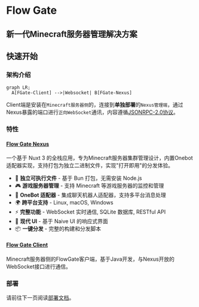 # Flow Gate

## 新一代Minecraft服务器管理解决方案

## 快速开始

### 架构介绍

```mermaid
graph LR;
  A[FGate-Client] -->|Websocket| B[FGate-Nexus]
```

Client端是安装在`Minecraft服务器侧`的，连接到**单独部署**的`Nexus管理端`，通过Nexus暴露的端口进行`正向WebSocket`通讯，内容遵循[JSONRPC-2.0协议](https://www.jsonrpc.org/specification)。

### 特性

#### [Flow Gate Nexus](https://github.com/CrashVibe/FGATE-Nexus/)

一个基于 Nuxt 3 的全栈应用，专为Minecraft服务器集群管理设计，内置Onebot适配器实现，支持打包为独立二进制文件，实现"打开即用"的分发体验。

- 🚀 **独立可执行文件** - 基于 Bun 打包，无需安装 Node.js
- 🎮 **游戏服务器管理** - 支持 Minecraft 等游戏服务器的监控和管理
- 🤖 **OneBot 适配器** - 集成聊天机器人适配器，支持多平台消息处理
- 🌍 **跨平台支持** - Linux, macOS, Windows
- ⚡ **完整功能** - WebSocket 实时通信, SQLite 数据库, RESTful API
- 🎨 **现代 UI** - 基于 Naive UI 的响应式界面
- 📦 **一键分发** - 完整的构建和分发脚本

#### [Flow Gate Client](https://github.com/CrashVibe/FGATE-Client)

Minecraft服务器侧的FlowGate客户端，基于Java开发，与Nexus开放的WebSocket接口进行通信。

### 部署

请前往下一页阅读[部署文档](install/index.md)。
